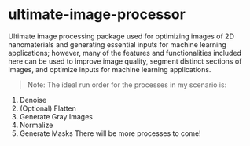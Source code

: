 # ultimate-image-processor
Ultimate image processing package used for optimizing images of 2D nanomaterials and generating essential inputs for machine learning applications; however, many of the features and functionalities included here can be used to improve image quality, segment distinct sections of images, and optimize inputs for machine learning applications.

>Note: The ideal run order for the processes in my scenario is:
1. Denoise
2. (Optional) Flatten
3. Generate Gray Images
4. Normalize
5. Generate Masks
There will be more processes to come!